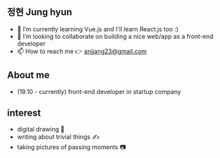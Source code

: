 ## 정현 Jung hyun

- 🌱 I’m currently learning Vue.js and I'll learn React.js too :)
- 💞️ I’m looking to collaborate on building a nice web/app as a front-end developer 
- 📫 How to reach me 👉 anjjang23@gmail.com

## About me 
- (19.10 - currently) front-end developer in startup company

## interest
- digital drawing 🎨
- writing about trivial things ✍
- taking pictures of passing moments 📷

<!---
junghyuun/junghyuun is a ✨ special ✨ repository because its `README.md` (this file) appears on your GitHub profile.
You can click the Preview link to take a look at your changes.
--->
